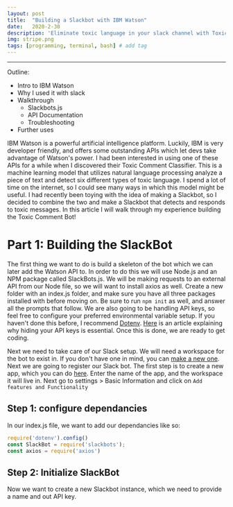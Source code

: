 ```yaml
---
layout: post
title:  "Building a Slackbot with IBM Watson"
date:   2020-2-30
description: 'Eliminate toxic language in your slack channel with Toxic Comment Bot'
img: stripe.png
tags: [programming, terminal, bash] # add tag
---
```

---

Outline:

- Intro to IBM Watson
- Why I used it with slack
- Walkthrough
  - Slackbots.js
  - API Documentation
  - Troubleshooting
- Further uses

IBM Watson is a powerful artificial intelligence platform. Luckily, IBM is very developer friendly, and offers some outstanding APIs which let devs take advantage of Watson's power. I had been interested in using one of these APIs for a while when I discovered their Toxic Comment Classifier. This is a machine learning model that utilizes natural language processing analyze a piece of text and detect six different types of toxic language. I spend a lot of time on the internet, so I could see many ways in which this model might be useful. I had recently been toying with the idea of making a Slackbot, so I decided to combine the two and make a Slackbot that detects and responds to toxic messages. In this article I will walk through my experience building the Toxic Comment Bot!

# Part 1: Building the SlackBot

The first thing we want to do is build a skeleton of the bot which we can later add the Watson API to. In order to do this we will use Node.js and an NPM package called SlackBots.js. We will be making requests to an external API from our Node file, so we will want to install axios as well. Create a new folder with an index.js folder, and make sure you have all three packages installed with before moving on. Be sure to run `npm init` as well, and answer all the prompts that follow. We are also going to be handling API keys, so feel free to configure your preferred environmental variable setup. If you haven't done this before, I recommend [Dotenv](link). [Here](link) is an article explaining why hiding your API keys is essential. Once this is done, we are ready to get coding.

Next we need to take care of our Slack setup. We will need a workspace for the bot to exist in. If you don't have one in mind, you can [make a new one](https://slack.com/help/articles/206845317-Create-a-Slack-workspace). Next we are going to register our Slack bot. The first step is to create a new app, which you can do [here](https://api.slack.com/apps?new_app=1). Enter the name of the app, and the workspace it will live in. Next go to settings > Basic Information and click on `Add features and Functionality`

## Step 1: configure dependancies

In our index.js file, we want to add our dependancies like so:

```js
require('dotenv').config()
const SlackBot = require('slackbots');
const axios = require('axios')
```

## Step 2: Initialize SlackBot

Now we want to create a new Slackbot instance, which we need to provide a name and out API key.
